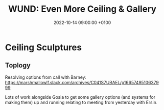 ﻿---
layout: post 
title:  "WUND: Even More Ceiling & Gallery"
date:   2022-10-14 09:00:00 +0100 
categories: [wund, houdini]
---

# Ceiling Sculptures

## Toplogy

Resolving options from call with Barney:
[https://marshmallowlf.slack.com/archives/C041S7UBAEL/p1665749510637999
](https://marshmallowlf.slack.com/archives/C041S7UBAEL/p1665749510637999
)

Lots of work alongside Gosia to get some gallery options (and systems for making them) up and running relating to meeting from yesterday with Ersin.
